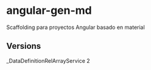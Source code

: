 # angular-gen-md
Scaffolding para proyectos Angular basado en material

## Versions

_DataDefinitionRelArrayService 2